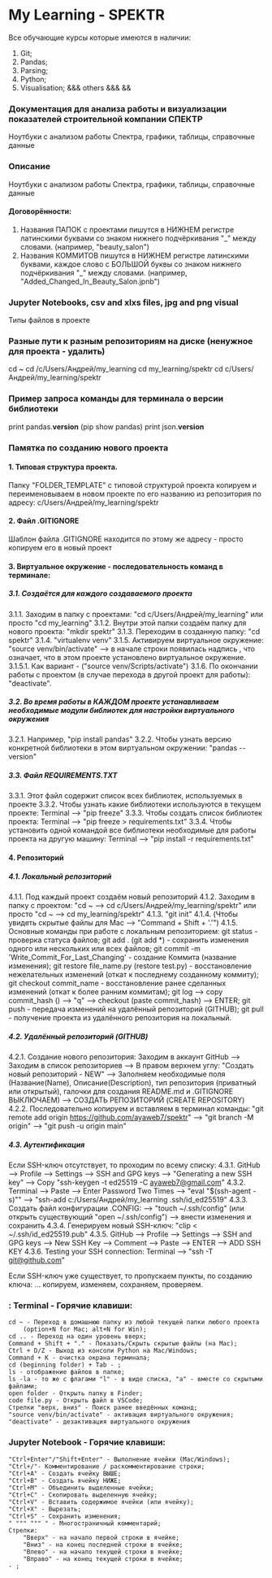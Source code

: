 ﻿# My Learning - SPEKTR
Все обучающие курсы которые имеются в наличии:
1. Git;
2. Pandas;
3. Parsing;
4. Python;
5. Visualisation;
&&& others &&&
&&

### Документация для анализа работы и визуализации показателей строительной компании СПЕКТР
Ноутбуки с анализом работы Спектра, графики, таблицы, справочные данные

### Описание
Ноутбуки с анализом работы Спектра, графики, таблицы, справочные данные

#### Договорённости:
1. Названия ПАПОК с проектами пишутся в НИЖНЕМ регистре латинскими буквами со знаком нижнего подчёркивания "_" между словами.
	(например, "beauty_salon")
2. Названия КОММИТОВ пишутся в НИЖНЕМ регистре латинскими буквами, каждое слово с БОЛЬШОЙ буквы со знаком нижнего подчёркивания "_" между словами.
	(например, "Added_Changed_In_Beauty_Salon.jpnb")

### Jupyter Notebooks, csv and xlxs files, jpg and png visual
Типы файлов в проекте

### Разные пути к разным репозиториям на диске (ненужное для проекта - удалить)
cd ~
cd /c/Users/Андрей/my_learning
cd my_learning/spektr
cd c/Users/Андрей/my_learning/spektr

### Пример запроса команды для терминала о версии библиотеки
print pandas.__version__ (pip show pandas)
print json.__version__

### Памятка по созданию нового проекта

#### 1. Типовая структура проекта.
Папку "FOLDER_TEMPLATE" с типовой структурой проекта копируем и переименовываем в новом проекте по его названию из репозитория по адресу: c/Users/Андрей/my_learning/spektr

#### 2. Файл .GITIGNORE
Шаблон файла .GITIGNORE находится по этому же адресу - просто копируем его в новый проект

#### 3. Виртуальное окружение - последовательность команд в терминале:

##### 3.1. Создаётся для каждого создаваемого проекта
3.1.1. Заходим в папку с проектами: "cd c/Users/Андрей/my_learning" или просто "cd my_learning"
3.1.2. Внутри этой папки создаём папку для нового проекта: "mkdir spektr"
3.1.3. Переходим в созданную папку: "cd spektr"
3.1.4. "virtualenv venv"
3.1.5. Активируем виртуальное окружение: "source venv/bin/activate" --> в начале строки появилась надпись , что означает, что в этом проекте установлено виртуальное окружение.
	3.1.5.1. Как вариант - ("source venv/Scripts/activate")
3.1.6. По окончании работы с проектом (в случае перехода в другой проект для работы): "deactivate".

##### 3.2. Во время работы в КАЖДОМ проекте устанавливаем необходимые модули библиотек для настройки виртуального окружения
3.2.1. Например, "pip install pandas"
3.2.2. Чтобы узнать версию конкретной библиотеки в этом виртуальном окружении: "pandas --version"

##### 3.3. Файл REQUIREMENTS.TXT
3.3.1. Этот файл содержит список всех библиотек, используемых в проекте
3.3.2. Чтобы узнать какие библиотеки используются в текущем проекте: Terminal --> "pip freeze"
3.3.3. Чтобы создать список библиотек проекта: Terminal --> "pip freeze > requirements.txt"
3.3.4. Чтобы установить одной командой все библиотеки необходимые для работы проекта на другую машину: Terminal --> "pip install -r requirements.txt"

#### 4. Репозиторий

##### 4.1. Локальный репозиторий
4.1.1. Под каждый проект создаём новый репозиторий
4.1.2. Заходим в папку с проектом: "cd ~ --> cd c/Users/Андрей/my_learning/spektr" или просто "cd ~ --> cd my_learning/spektr"
4.1.3. "git init"
4.1.4. (Чтобы увидеть скрытые файлы для Мас --> "Command + Shift + '.'")
4.1.5. Основные команды при работе с локальным репозиторием:
	git status - проверка статуса файлов;
	git add . (git add *) - сохранить изменения одного или нескольких или всех файлов;
	git commit -m 'Write_Commit_For_Last_Changing' - создание Коммита (название изменения);
	git restore file_name.py (restore test.py) - восстановление нежелательных изменений (откат к последнему созданному коммиту);
	git checkout commit_name - восстановление ранее сделанных изменений (откат к более ранним коммитам);
		git log --> copy commit_hash () --> "q" --> checkout (paste commit_hash) --> ENTER;
	git push - передача изменений на удалённый репозиторий (GITHUB);
	git pull - получение проекта из удалённого репозитория на локальный.

##### 4.2. Удалённый репозиторий (GITHUB)
4.2.1. Создание нового репозитория:
	Заходим в аккаунт GitHub --> Заходим в список репозиториев --> В правом верхнем углу: "Создать новый репозиторий - NEW" --> Заполняем необходимые поля (Название(Name), Описание(Description), тип репозитория (приватный или открытый), галочки для создания README.md и .GITIGNORE ВЫКЛЮЧАЕМ) --> СОЗДАТЬ РЕПОЗИТОРИЙ (CREATE REPOSITORY)
4.2.2. Последовательно копируем и вставляем в терминал команды:
	"git remote add origin https://github.com/ayaweb7/spektr" --> "git branch -M origin" --> "git push -u origin main"
	
##### 4.3. Аутентификация
Если SSH-ключ отсутствует, то проходим по всему списку:
4.3.1. GitHub --> Profile --> Settings --> SSH and GPG keys --> "Generating a new SSH key" --> Copy "ssh-keygen -t ed25519 -C ayaweb7@gmail.com"
4.3.2. Terminal --> Paste --> Enter Password Two Times --> "eval "$(ssh-agent -s)"" --> "ssh-add c:/Users/Андрей/my_learning .ssh/id_ed25519"
4.3.3. Создать файл конфигурации .CONFIG: --> "touch ~/.ssh/config" (или открыть существующий "open ~/.ssh/config") --> внести изменения и сохранить
4.3.4. Генерируем новый SSH-ключ: "clip < ~/.ssh/id_ed25519.pub"
4.3.5. GitHub --> Profile --> Settings --> SSH and GPG keys --> New SSH Key --> Comment --> Paste --> ENTER --> ADD SSH KEY
4.3.6. Testing your SSH connection: Terminal --> "ssh -T git@github.com"

Если SSH-ключ уже существует, то пропускаем пункты, по созданию ключа: ... копируем, изменяем, сохраняем, проверяем.

### : Terminal - Горячие клавиши:
	cd ~ - Переход в домашнюю папку из любой текущей папки любого проекта
		(option+N for Mac; alt+N for Win);
	cd .. - Переход на один уровень вверх;
	Command + Shift + "." - Показать/Скрыть скрытые файлы (на Мас);
	Ctrl + D/Z - Выход из консоли Python на Мас/Windows;
	Command + K - очистка окрана терминала;
	cd (beginning folder) + Tab - ;
	ls - отображение файлов в папке;
	ls -la - то же с флагами "l" - в виде списка, "a" - вместе со скрытыми файлами;
	open folder - Открыть папку в Finder;
	code file.py - Открыть файл в VSCode;
	Стрелки "верх, вниз" - Поиск ранее введённых команд;
	"source venv/bin/activate" - активация виртуального окружения;
	"deactivate" - дезактивация виртуального окружения

### Jupyter Notebook - Горячие клавиши:
	"Ctrl+Enter"/"Shift+Enter" - Выполнение ячейки (Mac/Windows);
	"Ctrl+/"- Комментирование / раскомментирование строки;
	"Ctrl+A" - Создать ячейку ВЫШЕ;
	"Ctrl+B" - Создать ячейку НИЖЕ;
	"Ctrl+M" - Объединить выделенные ячейки;
	"Ctrl+C" - Скопировать выделенную ячейку;
	"Ctrl+V" - Вставить содержимое ячейки (или ячейку);
	"Ctrl+X" - Вырезать;
	"Ctrl+S" - Сохранить изменения;
	" """ """ " - Многостраничный комментарий;
	Стрелки:
		"Вверх" - на начало первой строки в ячейке;
		"Вниз" - на конец последней строки в ячейке;
		"Влево" - на начало текущей строки в ячейке;
		"Вправо" - на конец текущей строки в ячейке;
	- ;
	

